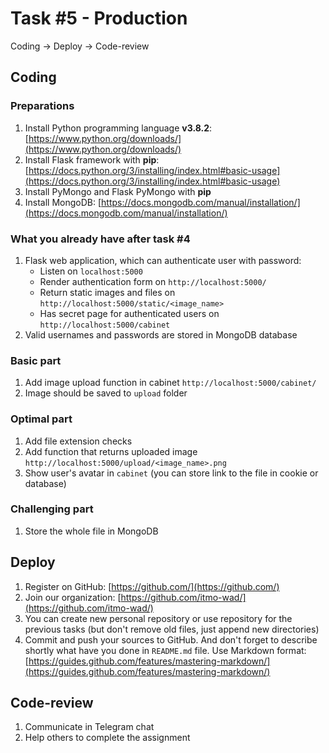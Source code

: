 # Task #5 - Production

Coding → Deploy → Code-review

## Coding

### Preparations

1. Install Python programming language **v3.8.2**: [https://www.python.org/downloads/](https://www.python.org/downloads/)
2. Install Flask framework with **pip**: [https://docs.python.org/3/installing/index.html#basic-usage](https://docs.python.org/3/installing/index.html#basic-usage)
3. Install PyMongo and Flask PyMongo with **pip**
4. Install MongoDB: [https://docs.mongodb.com/manual/installation/](https://docs.mongodb.com/manual/installation/)

### What you already have after task #4

1. Flask web application, which can authenticate user with password:
    - Listen on `localhost:5000`
    - Render authentication form on `http://localhost:5000/`
    - Return static images and files on `http://localhost:5000/static/<image_name>`
    - Has secret page for authenticated users on `http://localhost:5000/cabinet`
2. Valid usernames and passwords are stored in MongoDB database

### Basic part

1. Add image upload function in cabinet  `http://localhost:5000/cabinet/`
2. Image should be saved to `upload` folder

### Optimal part

1. Add file extension checks
2. Add function that returns uploaded image `http://localhost:5000/upload/<image_name>.png`
3. Show user's avatar in `cabinet` (you can store link to the file in cookie or database)

### Challenging part

1. Store the whole file in MongoDB

## Deploy

1. Register on GitHub: [https://github.com/](https://github.com/)
2. Join our organization: [https://github.com/itmo-wad/](https://github.com/itmo-wad/)
3. You can create new personal repository or use repository for the previous tasks (but don't remove old files, just append new directories)
4. Commit and push your sources to GitHub. And don't forget to describe shortly what have you done in `README.md` file. Use Markdown format: [https://guides.github.com/features/mastering-markdown/](https://guides.github.com/features/mastering-markdown/)

## Code-review

1. Communicate in Telegram chat
2. Help others to complete the assignment